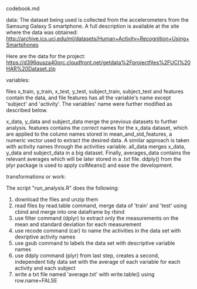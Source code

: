 
codebook.md


data:
The dataset being used is collected from the accelerometers from the Samsung Galaxy S smartphone. 
A full description is available at the site where the data was obtained: 
http://archive.ics.uci.edu/ml/datasets/Human+Activity+Recognition+Using+Smartphones 

Here are the data for the project: 
https://d396qusza40orc.cloudfront.net/getdata%2Fprojectfiles%2FUCI%20HAR%20Dataset.zip 



variables:

files x_train, y_train, x_test, y_test, subject_train, subject_test and features contain the data, and file features has all the variable's name except 'subject' and 'activity'. The variables' name were further modified as described below. 


x_data, y_data and subject_data merge the previous datasets to further analysis.
features contains the correct names for the x_data dataset, which are applied to the column names stored in mean_and_std_features, a numeric vector used to extract the desired data.
A similar approach is taken with activity names through the activities variable.
all_data merges x_data, y_data and subject_data in a big dataset.
Finally, averages_data contains the relevant averages which will be later stored in a .txt file. ddply() from the plyr package is used to apply colMeans() and ease the development.



transformations or work:

The script "run_analysis.R" does the following:

1) download the files and unzip them
2) read files by read.table command, merge data of 'train' and 'test' using cbind and merge into one dataframe by rbind
3) use filter command (dplyr) to extract only the measurements on the mean and standard deviation for each measurement
4) use recode command (car) to name the activities in the data set with dexriptive activity names
5) use gsub command to labels the data set with descriptive variable names
6) use ddply command (plyr) from last step, creates a second, independent tidy data set with the average of each variable for each activity and each subject
7) write a txt file named 'average.txt' with write.table() using row.name=FALSE
